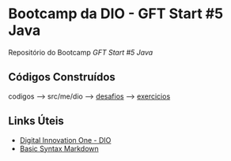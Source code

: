 # Bootcamp da DIO - GFT Start #5 Java
Repositório do Bootcamp *GFT Start #5 Java*

## Códigos Construídos
codigos --> src/me/dio --> [desafios](https://github.com/gcamposadm/bootcamp-dio-gft-java/tree/main/codigos/src/me/dio/desafios)
                       --> [exercicios](https://github.com/gcamposadm/bootcamp-dio-gft-java/tree/main/codigos/src/me/dio/exercicios)

## Links Úteis
- [Digital Innovation One - DIO](https://www.dio.me)
- [Basic Syntax Markdown](https://www.markdownguide.org/basic-syntax/)
